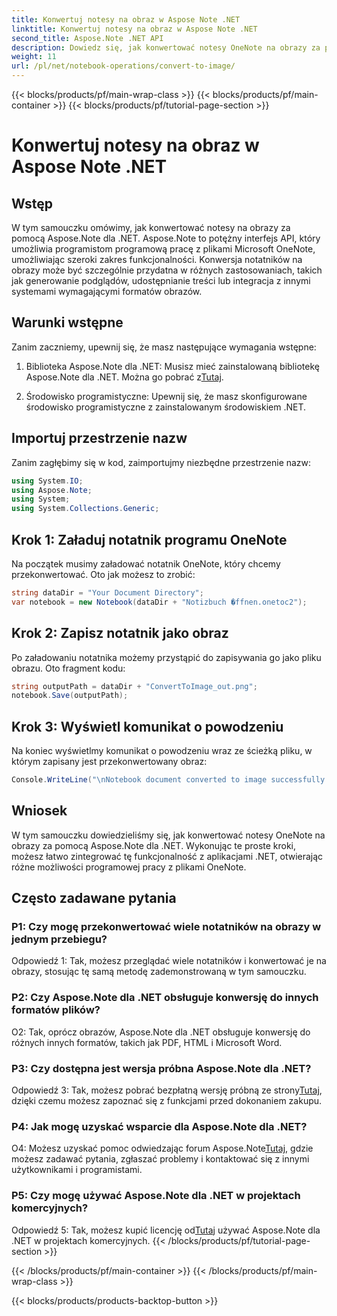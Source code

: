 ```yaml
---
title: Konwertuj notesy na obraz w Aspose Note .NET
linktitle: Konwertuj notesy na obraz w Aspose Note .NET
second_title: Aspose.Note .NET API
description: Dowiedz się, jak konwertować notesy OneNote na obrazy za pomocą Aspose.Note dla .NET. Postępuj zgodnie z tym przewodnikiem krok po kroku, aby zapewnić bezproblemową integrację.
weight: 11
url: /pl/net/notebook-operations/convert-to-image/
---
```


{{< blocks/products/pf/main-wrap-class >}}
{{< blocks/products/pf/main-container >}}
{{< blocks/products/pf/tutorial-page-section >}}

# Konwertuj notesy na obraz w Aspose Note .NET

## Wstęp

W tym samouczku omówimy, jak konwertować notesy na obrazy za pomocą Aspose.Note dla .NET. Aspose.Note to potężny interfejs API, który umożliwia programistom programową pracę z plikami Microsoft OneNote, umożliwiając szeroki zakres funkcjonalności. Konwersja notatników na obrazy może być szczególnie przydatna w różnych zastosowaniach, takich jak generowanie podglądów, udostępnianie treści lub integracja z innymi systemami wymagającymi formatów obrazów.

## Warunki wstępne

Zanim zaczniemy, upewnij się, że masz następujące wymagania wstępne:

1.  Biblioteka Aspose.Note dla .NET: Musisz mieć zainstalowaną bibliotekę Aspose.Note dla .NET. Można go pobrać z[Tutaj](https://releases.aspose.com/note/net/).

2. Środowisko programistyczne: Upewnij się, że masz skonfigurowane środowisko programistyczne z zainstalowanym środowiskiem .NET.

## Importuj przestrzenie nazw

Zanim zagłębimy się w kod, zaimportujmy niezbędne przestrzenie nazw:

```csharp
using System.IO;
using Aspose.Note;
using System;
using System.Collections.Generic;
```

## Krok 1: Załaduj notatnik programu OneNote

Na początek musimy załadować notatnik OneNote, który chcemy przekonwertować. Oto jak możesz to zrobić:

```csharp
string dataDir = "Your Document Directory";
var notebook = new Notebook(dataDir + "Notizbuch �ffnen.onetoc2");
```

## Krok 2: Zapisz notatnik jako obraz

Po załadowaniu notatnika możemy przystąpić do zapisywania go jako pliku obrazu. Oto fragment kodu:

```csharp
string outputPath = dataDir + "ConvertToImage_out.png";
notebook.Save(outputPath);
```

## Krok 3: Wyświetl komunikat o powodzeniu

Na koniec wyświetlmy komunikat o powodzeniu wraz ze ścieżką pliku, w którym zapisany jest przekonwertowany obraz:

```csharp
Console.WriteLine("\nNotebook document converted to image successfully.\nFile saved at " + outputPath);
```

## Wniosek

W tym samouczku dowiedzieliśmy się, jak konwertować notesy OneNote na obrazy za pomocą Aspose.Note dla .NET. Wykonując te proste kroki, możesz łatwo zintegrować tę funkcjonalność z aplikacjami .NET, otwierając różne możliwości programowej pracy z plikami OneNote.

## Często zadawane pytania

### P1: Czy mogę przekonwertować wiele notatników na obrazy w jednym przebiegu?

Odpowiedź 1: Tak, możesz przeglądać wiele notatników i konwertować je na obrazy, stosując tę samą metodę zademonstrowaną w tym samouczku.

### P2: Czy Aspose.Note dla .NET obsługuje konwersję do innych formatów plików?

O2: Tak, oprócz obrazów, Aspose.Note dla .NET obsługuje konwersję do różnych innych formatów, takich jak PDF, HTML i Microsoft Word.

### P3: Czy dostępna jest wersja próbna Aspose.Note dla .NET?

Odpowiedź 3: Tak, możesz pobrać bezpłatną wersję próbną ze strony[Tutaj](https://releases.aspose.com/), dzięki czemu możesz zapoznać się z funkcjami przed dokonaniem zakupu.

### P4: Jak mogę uzyskać wsparcie dla Aspose.Note dla .NET?

 O4: Możesz uzyskać pomoc odwiedzając forum Aspose.Note[Tutaj](https://forum.aspose.com/c/note/28), gdzie możesz zadawać pytania, zgłaszać problemy i kontaktować się z innymi użytkownikami i programistami.

### P5: Czy mogę używać Aspose.Note dla .NET w projektach komercyjnych?

 Odpowiedź 5: Tak, możesz kupić licencję od[Tutaj](https://purchase.aspose.com/buy) używać Aspose.Note dla .NET w projektach komercyjnych.
{{< /blocks/products/pf/tutorial-page-section >}}

{{< /blocks/products/pf/main-container >}}
{{< /blocks/products/pf/main-wrap-class >}}

{{< blocks/products/products-backtop-button >}}
